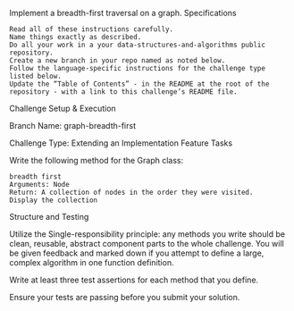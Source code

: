 Implement a breadth-first traversal on a graph.
Specifications

    Read all of these instructions carefully.
    Name things exactly as described.
    Do all your work in a your data-structures-and-algorithms public repository.
    Create a new branch in your repo named as noted below.
    Follow the language-specific instructions for the challenge type listed below.
    Update the “Table of Contents” - in the README at the root of the repository - with a link to this challenge’s README file.

Challenge Setup & Execution

Branch Name: graph-breadth-first

Challenge Type: Extending an Implementation
Feature Tasks

Write the following method for the Graph class:

    breadth first
    Arguments: Node
    Return: A collection of nodes in the order they were visited.
    Display the collection

Structure and Testing

Utilize the Single-responsibility principle: any methods you write should be clean, reusable, abstract component parts to the whole challenge. You will be given feedback and marked down if you attempt to define a large, complex algorithm in one function definition.

Write at least three test assertions for each method that you define.

Ensure your tests are passing before you submit your solution.